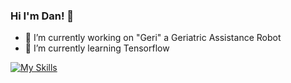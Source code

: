 ### Hi I'm Dan! 👋

<!--
**sftwrngnr/sftwrngnr** is a ✨ _special_ ✨ repository because its `README.md` (this file) appears on your GitHub profile.

Here are some ideas to get you started:

-->
- 🔭 I’m currently working on "Geri" a Geriatric Assistance Robot
- 🌱 I’m currently learning Tensorflow

[![My Skills](https://skillicons.dev/icons?i=go,c,cpp,python,aws,opencv,java,js,r,ros,arduino,docker,graphana)](https://skillicons.dev)
